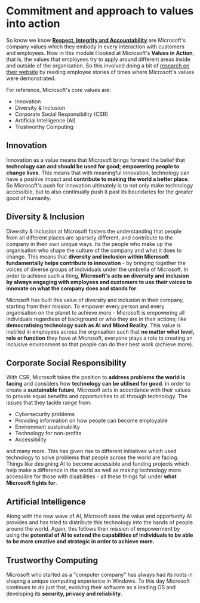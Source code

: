 # Commitment and approach to values into action

So know we know [**Respect, Integrity and Accountability**](https://app.gitbook.com/@ryotokuro/s/microsoft/virtual-internship-program/engineering-internship/3.-campus-greater-than-corporate-business-foundation-skills/respect-integrity-and-accountability) are Microsoft's company values which they embody in every interaction with customers and employees. Now in this module I looked at Microsoft's **Values in Action**, that is, the values that employees try to apply around different areas inside and outside of the organisation. So this involved doing a bit of [research on their website](https://www.microsoft.com/en-us/about/values) by reading employee stories of times where Microsoft's values were demonstrated.

For reference, Microsoft's core values are:

* Innovation
* Diversity & Inclusion
* Corporate Social Responsibility \(CSR\)
* Artificial Intelligence \(AI\)
* Trustworthy Computing

## Innovation

Innovation as a value means that Microsoft brings forward the belief that **technology can and should be used for good; empowering people to change lives**. This means that with meaningful innovation, technology can have a positive impact and **contribute to making the world a better place**. So Microsoft's push for innovation ultimately is to not only make technology accessible, but to also continually push it past its boundaries for the greater good of humanity.

## Diversity & Inclusion

Diversity & Inclusion at Microsoft fosters the understanding that people from all different places are sparsely different, and contribute to the company in their own unique ways. Its the people who make up the organisation who shape the culture of the company and what it does to change. This means that **diversity and inclusion within Microsoft fundamentally helps contribute to innovation** - by bringing together the voices of diverse groups of individuals under the umbrella of Microsoft. In order to achieve such a thing, **Microsoft's acts on diversity and inclusion by always engaging with employees and customers to use their voices to innovate on what the company does and stands for**.

Microsoft has built this value of diversity and inclusion in their company, starting from their mission. To empower every person and every organisation on the planet to achieve more - Microsoft is empowering all individuals regardless of background or who they are in their actions; like **democratising technology such as AI and Mixed Reality**. This value is instilled in employees across the orgnisation such that **no matter what level, role or function** they have at Microsoft, everyone plays a role to creating an inclusive environment so that people can do their best work \(achieve more\).

## Corporate Social Responsibility

With CSR, Microsoft takes the position to **address problems the world is facing** and considers how **technology can be utilised for good**. In order to create a **sustainable future**, Microsoft acts in accordance with their values to provide equal benefits and opportunities to all through technology. The issues that they tackle range from:

* Cybersecurity problems
* Providing information on how people can become employable
* Environment sustainability
* Technology for non-profits
* Accessibility

and many more. This has given rise to different initiatives which used technology to solve problems that people across the world are facing. Things like designing AI to become accessible and funding projects which help make a difference in the world as well as making technology more accessible for those with disabilities - all these things fall under **what Microsoft fights for**.

## Artificial Intelligence

Along with the new wave of AI, Microsoft sees the value and opportunity AI provides and has tried to distribute this technology into the hands of people around the world. Again, this follows their mission of empowerment by using the **potential of AI to extend the capabilities of individuals to be able to be more creative and strategic in order to achieve more.**

## Trustworthy Computing

Microsoft who started as a "computer company" has always had its roots in shaping a unique computing experience in Windows. To this day Microsoft continues to do just that, evolving their software as a leading OS and developing its **security, privacy and reliability**.

